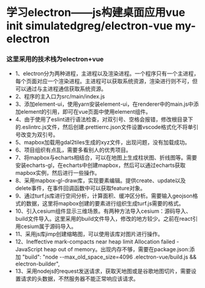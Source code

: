 # 学习electron——js构建桌面应用vue init simulatedgreg/electron-vue my-electron
### 这里采用的技术栈为electron+vue
* 1、electron分为两种进程，主进程以及渲染进程。一个程序只有一个主进程，每个页面对应一个渲染进程。主进程可以获取系统资源，渲染进行则不可，但可以通过与主进程通信获取系统资源。
* 2、程序的主入口为src/main/index.js
* 3、添加element-ui，使用yarn安装element-ui，在renderer中的main.js中添加element的引用，即可在vue页面中使用element组件。
* 4、由于使用了eslint进行语法检查，对双引号、空格会报错，修改根目录下的.eslintrc.js文件，然后创建.prettierrc.json文件设置vscode格式化不将单引号改变为双引号。
* 5、mapbox加载用gdal2tiles生成的xyz文件，出现问题，没有加载成功。
* 6、项目组织有点乱，需要多看别人的优秀项目。
* 7、将mapbox与echarts相结合，可以在地图上生成柱状图、折线图等。需要安装echarts-gl，在echarts中创建mapbox，然后可以通过echarts获取mapbox实例，然后进行一些操作。
* 8、采用mapbox-gl-draw库，实现要素编辑。提供create、update以及delete事件，在事件回调函数中可以获取feature对象。
* 9、通过turf.js库进行空间分析，计算面积、缓冲区分析。需要输入geojson格式的数据，这里将mapbox创建的要素进行组织生成turf.js需要的格式。
* 10、引入cesium组件显示三维场景。有两种方法导入cesium：源码导入、build文件导入。这里采用的build文件导入，修改的地方较少。之前在react引用cesium属于源码导入。
* 11、采用js库jimp创建缩略图，可以使用该库对图片进行操作。
* 12、Ineffective mark-compacts near heap limit Allocation failed - JavaScript heap out of memory。出现内存不够，需要在package.json:添加 "build": "node --max_old_space_size=4096 .electron-vue/build.js && electron-builder",
* 13、采用nodejs的request发送请求，获取天地图或是谷歌地图切片，需要设置请求的头数据，不然服务器不能正常响应该请求。